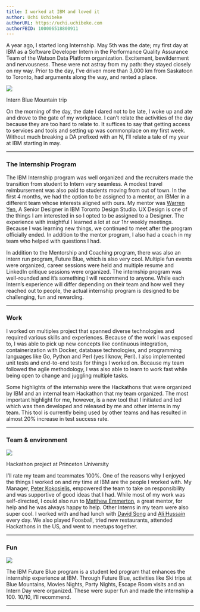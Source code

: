 ```yaml
---
title: I worked at IBM and loved it
author: Uchi Uchibeke
authorURL: https://uchi.uchibeke.com
authorFBID: 100006518800911
---
```


A year ago, I started long Internship. May 5th was the date; my first day at IBM
as a Software Developer Intern in the Performance Quality Assurance Team of the
Watson Data Platform organization. Excitement, bewilderment and nervousness.
These were not astray from my path: they stayed closely on my way. Prior to the
day, I’ve driven more than 3,000 km from Saskatoon to Toronto, had arguments
along the way, and rented a place.

![](https://cdn-images-1.medium.com/max/1600/1*jgvdBGdAFvufJlziIGSOmw.gif)

<span class="figcaption_hack">Intern Blue Mountain trip</span>
<!--truncate-->

On the morning of the day, the date I dared not to be late, I woke up and ate
and drove to the gate of my workplace. I can’t relate the activities of the day
because they are too hard to relate to. It suffices to say that getting access
to services and tools and setting up was commonplace on my first week. Without
much breaking a DA prefixed with an N, I’ll relate a tale of my year at IBM
starting in may.

*****

### The Internship Program

The IBM Internship program was well organized and the recruiters made the
transition from student to Intern very seamless. A modest travel reimbursement
was also paid to students moving from out of town. In the first 4 months, we had
the option to be assigned to a mentor, an IBMer in a different team whose
interests aligned with ours. My mentor was [Warren
Yen](https://www.linkedin.com/in/warren-yen-8020074b/), A Senior Designer in IBM
Toronto Design Studio. UX Design is one of the things I am interested in so I
opted to be assigned to a Designer. The experience with insightful I learned a
lot at our 1hr weekly meetings. Because I was learning new things, we continued
to meet after the program officially ended. In addition to the mentor program, I
also had a coach in my team who helped with questions I had.

In addition to the Mentorship and Coaching program, there was also an intern run
program, Future Blue, which is also very cool. Multiple fun events were
organized, career sessions were held and multiple resume and LinkedIn critique
sessions were organized. The internship program was well-rounded and it’s
something I will recommend to anyone. While each Intern’s experience will differ
depending on their team and how well they reached out to people, the actual
internship program is designed to be challenging, fun and rewarding.

*****

### Work

I worked on multiples project that spanned diverse technologies and required
various skills and experiences. Because of the work I was exposed to, I was able
to pick up new concepts like continuous integration, containerization with
Docker, database technologies, and programming languages like Go, Python and
Perl (yes I know, Perl). I also implemented unit tests and end-to-end tests for
things I worked on. Because my team followed the agile methodology, I was also
able to learn to work fast while being open to change and juggling multiple
tasks.

Some highlights of the internship were the Hackathons that were organized by IBM
and an internal team Hackathon that my team organized. The most important
highlight for me, however, is a new tool that I initiated and led which was then
developed and released by me and other interns in my team. This tool is
currently being used by other teams and has resulted in almost 20% increase in
test success rate.

*****

### Team & environment

![](https://cdn-images-1.medium.com/max/1600/1*KlS_3NwoKwvdU1t1GrRRzQ.gif)

<span class="figcaption_hack">Hackathon project at Princeton University</span>

I’ll rate my team and teammates 100%. One of the reasons why I enjoyed the
things I worked on and my time at IBM are the people I worked with. My Manager,
[Peter Kokosielis](https://www.linkedin.com/in/peter-kokosielis-7a835a9/),
empowered the team to take on responsibility and was supportive of good ideas
that I had. While most of my work was self-directed, I could also run to
[Matthew Emmerton](https://www.linkedin.com/in/matthew-emmerton-58499512/), a
great mentor, for help and he was always happy to help. Other Interns in my team
were also super cool. I worked with and had lunch with [David
Song](https://www.linkedin.com/in/dstratossong/) and [Ali
Hussain](https://www.linkedin.com/in/alisaleemh/) every day. We also played
Foosball, tried new restaurants, attended Hackathons in the US, and went to
meetups together.

*****

### Fun

![](https://cdn-images-1.medium.com/max/1600/1*7a0Hl4o6awm8zv-_hYHtyA.jpeg)

The IBM Future Blue program is a student led program that enhances the
internship experience at IBM. Through Future Blue, activities like Ski trips at
Blue Mountains, Movies Nights, Party Nights, Escape Room visits and an Intern
Day were organized. These were super fun and made the internship a 100. 10/10,
I’ll recommend.
______
